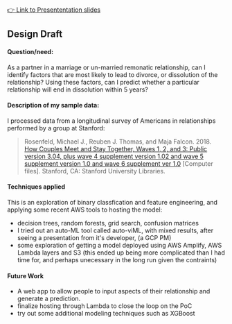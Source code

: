[👉 Link to Presententation slides](https://docs.google.com/presentation/d/1BpYxpaRu_uJYfXFw8bJLEIOOrPBZ1Kg87WyORKB3Wa8/edit?usp=sharing)

## Design Draft

#### Question/need: 
As a partner in a marriage or un-married remonatic relationship, can I identify factors that are most likely to lead to divorce, or dissolution of the relationship? Using these factors, can I predict whether a particular relationship will end in dissolution within 5 years?

#### Description of my sample data:
I processed data from a longitudinal survey of Americans in relationships performed by a group at Stanford:
> Rosenfeld, Michael J., Reuben J. Thomas, and Maja Falcon. 2018. [How Couples Meet and Stay Together, Waves 1, 2, and 3: Public version 3.04, plus wave 4 supplement version 1.02 and wave 5 supplement version 1.0 and wave 6 supplement ver 1.0](https://data.stanford.edu/hcmst) [Computer files]. Stanford, CA: Stanford University Libraries.

#### Techniques applied
This is an exploration of binary classfication and feature engineering, and applying some recent AWS tools to hosting the model:
 - decision trees, random forests, grid search, confusion matrices 
 - I tried out an auto-ML tool called auto-viML, with mixed results, after seeing a presentation from it's developer, (a GCP PM)
- some exploration of getting a model deployed using AWS Amplify, AWS Lambda layers and S3 (this ended up being more complicated than I had time for, and perhaps unecessary in the long run given the contraints)

#### Future Work
- A web app to allow people to input aspects of their relationship and generate a prediction.
- finalize hosting through Lambda to close the loop on the PoC
- try out some additional modeling techniques such as XGBoost


